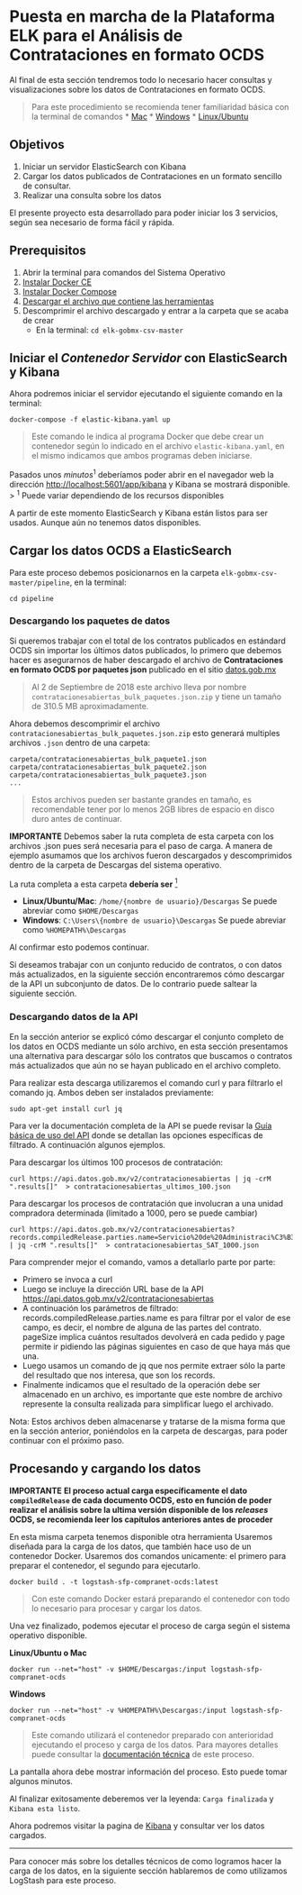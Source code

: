 # Puesta en marcha de la Plataforma ELK para el Análisis de Contrataciones en formato OCDS

Al final de esta sección tendremos todo lo necesario hacer consultas y visualizaciones sobre los datos de Contrataciones en formato OCDS.

> Para este procedimiento se recomienda tener familiaridad básica con la terminal de comandos
    * [Mac](https://www.soydemac.com/abrir-terminal-mac/)
    * [Windows](https://www.wikihow.com/Open-the-Command-Prompt-in-Windows)
    * [Linux/Ubuntu](https://elblogdeliher.com/como-moverse-por-los-directorios-en-la-terminal-de-ubuntu/)

## Objetivos

1. Iniciar un servidor ElasticSearch con Kibana
1. Cargar los datos publicados de Contrataciones en un formato sencillo de consultar.
1. Realizar una consulta sobre los datos

El presente proyecto esta desarrollado para poder iniciar los 3 servicios, según sea necesario de forma fácil y rápida.


## Prerequisitos

1. Abrir la terminal para comandos del Sistema Operativo
1. [Instalar Docker CE](https://docs.docker.com/install/)
1. [Instalar Docker Compose](https://docs.docker.com/compose/install/)
1. [Descargar el archivo que contiene las
   herramientas](https://github.com/ProjectPODER/elk-gobmx-csv/archive/master.zip)
1. Descomprimir el archivo descargado y entrar a la carpeta que se acaba de crear
    * En la terminal: `cd elk-gobmx-csv-master`

## Iniciar el *Contenedor Servidor* con ElasticSearch y Kibana

Ahora podremos iniciar el servidor ejecutando el siguiente comando en la terminal:
```
docker-compose -f elastic-kibana.yaml up
```
> Este comando le indica al programa Docker que debe crear un contenedor según lo indicado en el archivo
> `elastic-kibana.yaml`, en el mismo indicamos que ambos programas deben iniciarse.

Pasados unos *minutos*<sup>1</sup> deberíamos poder abrir en el navegador web la dirección
[http://localhost:5601/app/kibana](http://localhost:5601/app/kibana) y Kibana se mostrará disponible. > <sup>1</sup>
Puede variar dependiendo de los recursos disponibles

A partir de este momento ElasticSearch y Kibana están listos para ser usados. Aunque aún no tenemos datos disponibles.

## Cargar los datos OCDS a ElasticSearch

Para este proceso debemos posicionarnos en la carpeta `elk-gobmx-csv-master/pipeline`, en la
terminal:
```
cd pipeline
```

### Descargando los paquetes de datos

Si queremos trabajar con el total de los contratos publicados en estándard OCDS sin importar los últimos datos publicados, lo primero que debemos hacer es asegurarnos de haber descargado el archivo de **Contrataciones en formato OCDS por
paquetes json** publicado en el sitio
[datos.gob.mx](https://datos.gob.mx/busca/dataset/concentrado-de-contrataciones-abiertas-de-la-apf/resource/ed1ec7e5-61ae-4d00-8adc-67c77844e75c)
> Al 2 de Septiembre de 2018 este archivo lleva por nombre `contratacionesabiertas_bulk_paquetes.json.zip` y tiene un
tamaño de 310.5 MB aproximadamente.

Ahora debemos descomprimir el archivo `contratacionesabiertas_bulk_paquetes.json.zip` esto generará multiples archivos
`.json` dentro de una carpeta:
```
carpeta/contratacionesabiertas_bulk_paquete1.json carpeta/contratacionesabiertas_bulk_paquete2.json
carpeta/contratacionesabiertas_bulk_paquete3.json
...
```
> Estos archivos pueden ser bastante grandes en tamaño, es recomendable tener por lo menos 2GB libres de espacio en
> disco duro antes de continuar.

**IMPORTANTE** Debemos saber la ruta completa de esta carpeta con los archivos .json pues será necesaria para el paso de
carga. A manera de ejemplo asumamos que los archivos fueron descargados y descomprimidos dentro de la carpeta de
Descargas del sistema operativo.

La ruta completa a esta carpeta **debería ser**
[<sup>1</sup>](https://en.wikipedia.org/wiki/Home_directory#Default_home_directory_per_operating_system)
* **Linux/Ubuntu/Mac**: `/home/{nombre de usuario}/Descargas` Se puede abreviar como `$HOME/Descargas`
* **Windows**: `C:\Users\{nombre de usuario}\Descargas` Se puede abreviar como `%HOMEPATH%\Descargas`

Al confirmar esto podemos continuar.

Si deseamos trabajar con un conjunto reducido de contratos, o con datos más actualizados, en la siguiente sección encontraremos cómo descargar de la API un subconjunto de datos. De lo contrario puede saltear la siguiente sección.

### Descargando datos de la API
En la sección anterior se explicó cómo descargar el conjunto completo de los datos en OCDS mediante un sólo archivo, en esta sección presentamos una alternativa para descargar sólo los contratos que buscamos o contratos más actualizados que aún no se hayan publicado en el archivo completo.

Para realizar esta descarga utilizaremos el comando curl y para filtrarlo el comando jq. Ambos deben ser instalados previamente:
```
sudo apt-get install curl jq
```

Para ver la documentación completa de la API se puede revisar la [Guía básica de uso del API](http://transparenciapresupuestaria.gob.mx/work/models/PTP/programas/OpenDataDay/Resultados/Guia%20_uso_API_contrataciones%20_abiertas.pdf) donde se detallan las opciones específicas de filtrado. A continuación algunos ejemplos.

Para descargar los últimos 100 procesos de contratación:
```
curl https://api.datos.gob.mx/v2/contratacionesabiertas | jq -crM ".results[]"  > contratacionesabiertas_ultimos_100.json
```

Para descargar los procesos de contratación que involucran a una unidad compradora determinada (limitado a 1000, pero se puede cambiar)
```
curl https://api.datos.gob.mx/v2/contratacionesabiertas?records.compiledRelease.parties.name=Servicio%20de%20Administraci%C3%B3n%20Tributaria&pageSize=1000&page=1 | jq -crM ".results[]"  > contratacionesabiertas_SAT_1000.json
```

Para comprender mejor el comando, vamos a detallarlo parte por parte:
* Primero se invoca a curl
* Luego se incluye la dirección URL base de la API  https://api.datos.gob.mx/v2/contratacionesabiertas
* A continuación los parámetros de filtrado: records.compiledRelease.parties.name es para filtrar por el valor de ese campo, es decir, el nombre de alguna de las partes del contrato. pageSize implica cuántos resultados devolverá en cada pedido y page permite ir pidiendo las páginas siguientes en caso de que haya más que una.
* Luego usamos un comando de jq que nos permite extraer sólo la parte del resultado que nos interesa, que son los records.
* Finalmente indicamos que el resultado de la operación debe ser almacenado en un archivo, es importante que este nombre de archivo represente la consulta realizada para simplificar luego el archivado.

Nota: Estos archivos deben almacenarse y tratarse de la misma forma que en la sección anterior, poniéndolos en la carpeta de descargas, para poder continuar con el próximo paso.

## Procesando y cargando los datos

**IMPORTANTE** **El proceso actual carga específicamente el dato `compiledRelease` de cada documento OCDS, esto en
función de poder realizar el análisis sobre la ultima versión disponible de los *releases* OCDS, se recomienda leer los
capítulos anteriores antes de proceder**

En esta misma carpeta tenemos disponible otra herramienta Usaremos diseñada para la carga de los datos, que
también hace uso de un contenedor Docker. Usaremos dos comandos unicamente: el primero para preparar el contenedor, el
segundo para ejecutarlo.

```
docker build . -t logstash-sfp-compranet-ocds:latest
```
> Con este comando Docker estará preparando el contenedor con todo lo necesario para procesar y cargar los datos.

Una vez finalizado, podemos ejecutar el proceso de carga según el sistema operativo disponible.

**Linux/Ubuntu o Mac**
```
docker run --net="host" -v $HOME/Descargas:/input logstash-sfp-compranet-ocds
```
**Windows**
```
docker run --net="host" -v %HOMEPATH%\Descargas:/input logstash-sfp-compranet-ocds
```
> Este comando utilizará el contenedor preparado con anterioridad ejecutando el proceso y carga de los datos. Para
> mayores detalles puede consultar la [documentación técnica](../../pipeline/README.md) de este
> proceso.

La pantalla ahora debe mostrar información del proceso. Esto puede tomar algunos minutos.

Al finalizar exitosamente deberemos ver la leyenda: `Carga finalizada` y `Kibana esta listo`.

Ahora podremos visitar la pagina de [Kibana](http://localhost:5601/app/kibana) y consultar ver los datos cargados.

---

Para conocer más sobre los detalles técnicos de como logramos hacer la carga de los datos, en la siguiente sección
hablaremos de como utilizamos LogStash para este proceso.
